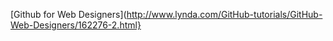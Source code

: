 [Github for Web Designers](http://www.lynda.com/GitHub-tutorials/GitHub-Web-Designers/162276-2.html}

